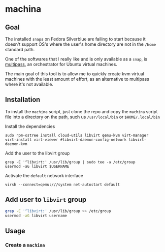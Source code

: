 # machina

## Goal

The installed `snaps` on Fedora Silverblue are failing to start because it doesn't support OS's where the user's home directory are not in the `/home` standard path.

One of the softwares that I really like and is only available as a `snap`, is [multipass](https://github.com/canonical/multipass), an orchestrator for Ubuntu virtual machines.

The main goal of this tool is to allow me to quickly create kvm virtual machines with the least amount of effort, as an alternative to multipass where it's not available.

## Installation

To install the `machina` script, just clone the repo and copy the `machina` script file into a directory on the path, such us `/usr/local/bin` or `$HOME/.local/bin`

Install the dependencies

```shell
sudo rpm-ostree install cloud-utils libvirt qemu-kvm virt-manager virt-install virt-viewer #libvirt-daemon-config-network libvirt-daemon-kvm
```

Add the user to the libvirt group
```shell
grep -E '^libvirt:' /usr/lib/group | sudo tee -a /etc/group
usermod -aG libvirt $USERNAME
```

Activate the `default` network interface
```shell
virsh --connect=qemu:///system net-autostart default
````

## Add user to `libvirt` group

```bash
grep -E '^libvirt:' /usr/lib/group >> /etc/group
usermod -aG libvirt username
```

## Usage

### Create a `machina`


